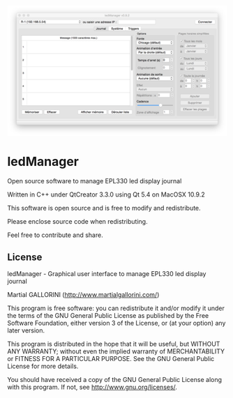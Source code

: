 ![ScreenShot](ledManager_v092.png)

ledManager
==========

Open source software to manage EPL330 led display journal

Written in C++ under QtCreator 3.3.0 using Qt 5.4 on MacOSX 10.9.2

This software is open source and is free to modify and redistribute.

Please enclose source code when redistributing.

Feel free to contribute and share.

License
-------

ledManager - Graphical user interface to manage EPL330 led display journal

Martial GALLORINI (http://www.martialgallorini.com/)

This program is free software: you can redistribute it and/or modify
it under the terms of the GNU General Public License as published by
the Free Software Foundation, either version 3 of the License, or
(at your option) any later version.

This program is distributed in the hope that it will be useful,
but WITHOUT ANY WARRANTY; without even the implied warranty of
MERCHANTABILITY or FITNESS FOR A PARTICULAR PURPOSE. See the
GNU General Public License for more details.

You should have received a copy of the GNU General Public License 
along with this program.  If not, see <http://www.gnu.org/licenses/>.

